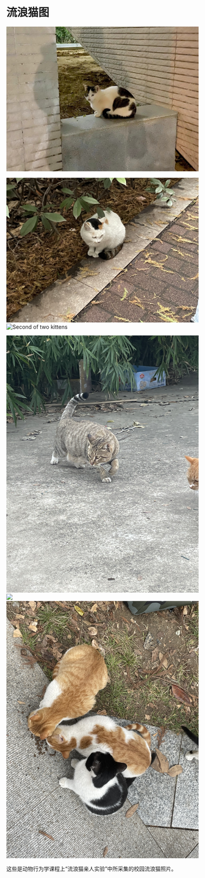 # 流浪猫图

![](images/黑心.jpg "A kitten")

![](images/三花.jpg "First of two kittens")
![](images/少白头.jpg "Second of two kittens")

![](images/灰白花.jpg)
![](images/长毛蛋.jpg)
![](images/三小只.jpg)

这些是动物行为学课程上“流浪猫亲人实验”中所采集的校园流浪猫照片。











